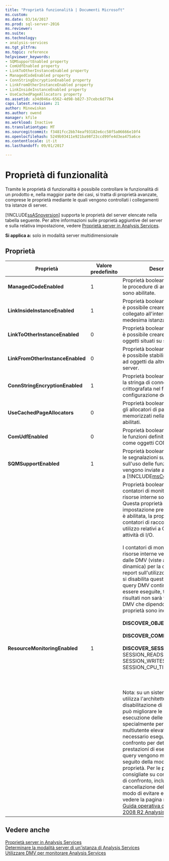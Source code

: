 ```yaml
---
title: "Proprietà funzionalità | Documenti Microsoft"
ms.custom: 
ms.date: 03/14/2017
ms.prod: sql-server-2016
ms.reviewer: 
ms.suite: 
ms.technology:
- analysis-services
ms.tgt_pltfrm: 
ms.topic: reference
helpviewer_keywords:
- SQMSupportEnabled property
- ComUdfEnabled property
- LinkToOtherInstanceEnabled property
- ManagedCodeEnabled property
- ConnStringEncryptionEnabled property
- LinkFromOtherInstanceEnabled property
- LinkInsideInstanceEnabled property
- UseCachedPageAllocators property
ms.assetid: a34d046a-6562-4d98-b827-37cebc6d77b4
caps.latest.revision: 21
author: Minewiskan
ms.author: owend
manager: kfile
ms.workload: Inactive
ms.translationtype: MT
ms.sourcegitcommit: f3481fcc2bb74eaf93182e6cc58f5a06666e10f4
ms.openlocfilehash: 5249b93411e921ba98f23ccd99fe4d3ea475a6ce
ms.contentlocale: it-it
ms.lasthandoff: 09/01/2017

---
```

# <a name="feature-properties"></a>Proprietà di funzionalità
  Tramite le proprietà di funzionalità è possibile controllare le funzionalità di un prodotto e, nella maggior parte dei casi, si tratta di proprietà avanzate, comprese le proprietà mediante le quali vengono controllati i collegamenti tra istanze di server.  
  
 [!INCLUDE[ssASnoversion](../../includes/ssasnoversion-md.md)] supporta le proprietà del server elencate nella tabella seguente. Per altre informazioni sulle proprietà aggiuntive del server e sulla relativa impostazione, vedere [Proprietà server in Analysis Services](../../analysis-services/server-properties/server-properties-in-analysis-services.md).  
  
 **Si applica a:** solo in modalità server multidimensionale  
  
## <a name="properties"></a>Proprietà  
  
|Proprietà|Valore predefinito|Description|  
|--------------|-------------|-----------------|  
|**ManagedCodeEnabled**|1|Proprietà booleana che indica se le procedure di archiviazione CLR sono abilitate.|  
|**LinkInsideInstanceEnabled**|1|Proprietà booleana che indica se è possibile creare un oggetto collegato all'interno della medesima istanza di server.|  
|**LinkToOtherInstanceEnabled**|0|Proprietà booleana che indica se è possibile creare collegamenti a oggetti situati su server remoti.|  
|**LinkFromOtherInstanceEnabled**|0|Proprietà booleana che indica se è possibile stabilire collegamenti ad oggetti da altre istanze di server.|  
|**ConnStringEncryptionEnabled**|1|Proprietà booleana che indica se la stringa di connessione è crittografata nel file di configurazione del server.|  
|**UseCachedPageAllocators**|0|Proprietà booleana che indica se gli allocatori di pagine memorizzati nella cache sono abilitati.|  
|**ComUdfEnabled**|0|Proprietà booleana che indica se le funzioni definite dall'utente come oggetti COM sono abilitate.|  
|**SQMSupportEnabled**|1|Proprietà booleana che indica se le segnalazioni sugli errori e sull'uso delle funzionalità vengono inviate automaticamente a [!INCLUDE[msCoName](../../includes/msconame-md.md)] .|  
|**ResourceMonitoringEnabled**|1|Proprietà booleana che indica se i contatori di monitoraggio delle risorse interne sono abilitati. Questa proprietà è attivata per impostazione predefinita. Quando è abilitata, la proprietà contente ai contatori di raccogliere dati di utilizzo relativi a CPU, memoria e attività di I/O.<br /><br /> I contatori di monitoraggio delle risorse interne vengono utilizzati dalle DMV (viste a gestione dinamica) per la creazione di report sull'utilizzo delle risorse. Se si disabilita questa proprietà, le query DMV continueranno a essere eseguite, tuttavia il set di risultati non sarà valido. Tra le DMV che dipendono da questa proprietà sono incluse le seguenti:<br /><br /> **DISCOVER_OBJECT_ACTIVITY**<br /><br /> **DISCOVER_COMMAND_OBJECTS**<br /><br /> **DISCOVER_SESSIONS** (per SESSION_READS, SESSION_WRITES, SESSION_CPU_TIME_MS)<br /><br /> <br /><br /> Nota: su un sistema multicore che utilizza l'architettura NUMA, la disabilitazione di questa proprietà può migliorare le prestazioni di esecuzione delle query, specialmente per carichi di lavoro multiutente elevati. Sarà necessario eseguire test di confronto per determinare se le prestazioni di esecuzione delle query vengono migliorate a seguito della modifica di questa proprietà. Per le procedure consigliate su come eseguire test di confronto, inclusi la cancellazione della cache e il modo di evitare errori comuni, vedere la pagina relativa alla [Guida operativa di SQL Server 2008 R2 Analysis Services](http://go.microsoft.com/fwlink/?LinkID=225539).|  
  
## <a name="see-also"></a>Vedere anche  
 [Proprietà server in Analysis Services](../../analysis-services/server-properties/server-properties-in-analysis-services.md)   
 [Determinare la modalità server di un'istanza di Analysis Services](../../analysis-services/instances/determine-the-server-mode-of-an-analysis-services-instance.md)   
 [Utilizzare DMV per monitorare Analysis Services](../../analysis-services/instances/use-dynamic-management-views-dmvs-to-monitor-analysis-services.md)  
  
  

